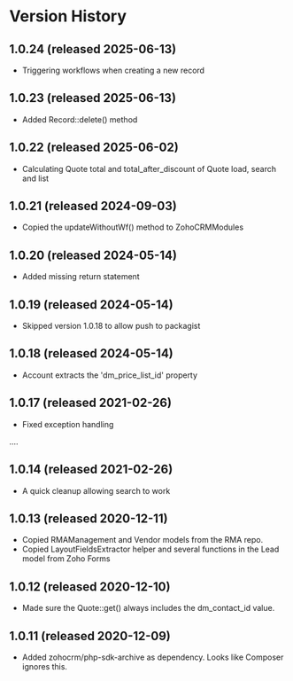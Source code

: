 # Version History

## 1.0.24 (released 2025-06-13)
* Triggering workflows when creating a new record

## 1.0.23 (released 2025-06-13)
* Added Record::delete() method

## 1.0.22 (released 2025-06-02)
* Calculating Quote total and total_after_discount of Quote load, search and list

## 1.0.21 (released 2024-09-03)
* Copied the updateWithoutWf() method to ZohoCRMModules

## 1.0.20 (released 2024-05-14)
* Added missing return statement

## 1.0.19 (released 2024-05-14)
* Skipped version 1.0.18 to allow push to packagist

## 1.0.18 (released 2024-05-14)
* Account extracts the 'dm_price_list_id' property

## 1.0.17 (released 2021-02-26)
* Fixed exception handling

....

## 1.0.14 (released 2021-02-26)
* A quick cleanup allowing search to work

##  1.0.13 (released 2020-12-11)
* Copied RMAManagement and Vendor models from the RMA repo.
* Copied LayoutFieldsExtractor helper and several functions in the Lead model from Zoho Forms

##  1.0.12 (released 2020-12-10)
* Made sure the Quote::get() always includes the dm_contact_id value.

##  1.0.11 (released 2020-12-09)
* Added zohocrm/php-sdk-archive as dependency. Looks like Composer ignores this.